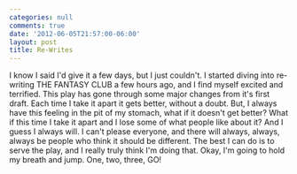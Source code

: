 ```yaml
---
categories: null
comments: true
date: '2012-06-05T21:57:00-06:00'
layout: post
title: Re-Writes
---
```


I know I said I'd give it a few days, but I just couldn't. I started diving into re-writing THE FANTASY CLUB a few hours ago, and I find myself excited and terrified. This play has gone through some major changes from it's first draft. Each time I take it apart it gets better, without a doubt. But, I always have this feeling in the pit of my stomach, what if it doesn't get better? What if this time I take it apart and I lose some of what people like about it? And I guess I always will. I can't please everyone, and there will always, always, always be people who think it should be different. The best I can do is to serve the play, and I really truly think I'm doing that. Okay, I'm going to hold my breath and jump. One, two, three, GO!